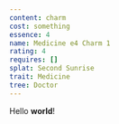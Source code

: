 ```yaml
---
content: charm
cost: something
essence: 4
name: Medicine e4 Charm 1
rating: 4
requires: []
splat: Second Sunrise
trait: Medicine
tree: Doctor
---
```


Hello **world**!
